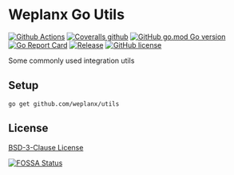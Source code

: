 # Weplanx Go Utils

[![Github Actions](https://img.shields.io/github/workflow/status/weplanx/utils/testing?style=flat-square)](https://github.com/weplanx/utils/actions)
[![Coveralls github](https://img.shields.io/coveralls/github/weplanx/utils.svg?style=flat-square)](https://coveralls.io/github/weplanx/utils)
[![GitHub go.mod Go version](https://img.shields.io/github/go-mod/go-version/weplanx/utils?style=flat-square)](https://github.com/weplanx/utils)
[![Go Report Card](https://goreportcard.com/badge/github.com/weplanx/utils?style=flat-square)](https://goreportcard.com/report/github.com/weplanx/utils)
[![Release](https://img.shields.io/github/v/release/weplanx/utils.svg?style=flat-square)](https://github.com/weplanx/utils)
[![GitHub license](https://img.shields.io/github/license/weplanx/utils?style=flat-square)](https://raw.githubusercontent.com/weplanx/utils/master/LICENSE)

Some commonly used integration utils

## Setup

```shell
go get github.com/weplanx/utils
```

## License

[BSD-3-Clause License](https://github.com/weplanx/utils/blob/main/LICENSE)

[![FOSSA Status](https://app.fossa.com/api/projects/git%2Bgithub.com%2Fweplanx%2Futils.svg?type=large)](https://app.fossa.com/projects/git%2Bgithub.com%2Fweplanx%2Futils?ref=badge_large)